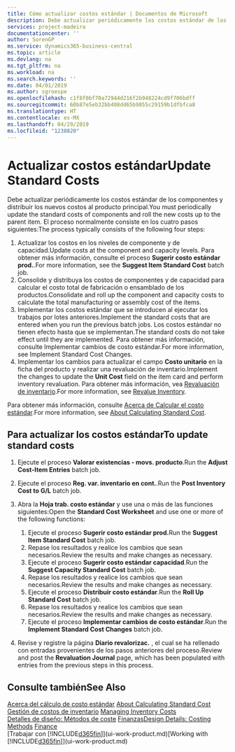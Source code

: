 ```yaml
---
title: Cómo actualizar costos estándar | Documentos de Microsoft
description: Debe actualizar periódicamente los costos estándar de los componentes y distribuir los nuevos costos al producto principal.
services: project-madeira
documentationcenter: ''
author: SorenGP
ms.service: dynamics365-business-central
ms.topic: article
ms.devlang: na
ms.tgt_pltfrm: na
ms.workload: na
ms.search.keywords: ''
ms.date: 04/01/2019
ms.author: sgroespe
ms.openlocfilehash: c1f8f0bf70a72944d216f2b948224cd9f706bdff
ms.sourcegitcommit: 60b87e5eb32bb408dd65b9855c29159b1dfbfca8
ms.translationtype: HT
ms.contentlocale: es-MX
ms.lasthandoff: 04/29/2019
ms.locfileid: "1238820"
---
```

# <a name="update-standard-costs"></a><span data-ttu-id="9a450-103">Actualizar costos estándar</span><span class="sxs-lookup"><span data-stu-id="9a450-103">Update Standard Costs</span></span>
<span data-ttu-id="9a450-104">Debe actualizar periódicamente los costos estándar de los componentes y distribuir los nuevos costos al producto principal.</span><span class="sxs-lookup"><span data-stu-id="9a450-104">You must periodically update the standard costs of components and roll the new costs up to the parent item.</span></span> <span data-ttu-id="9a450-105">El proceso normalmente consiste en los cuatro pasos siguientes:</span><span class="sxs-lookup"><span data-stu-id="9a450-105">The process typically consists of the following four steps:</span></span>  

1.  <span data-ttu-id="9a450-106">Actualizar los costos en los niveles de componente y de capacidad.</span><span class="sxs-lookup"><span data-stu-id="9a450-106">Update costs at the component and capacity levels.</span></span> <span data-ttu-id="9a450-107">Para obtener más información, consulte el proceso **Sugerir costo estándar prod.**.</span><span class="sxs-lookup"><span data-stu-id="9a450-107">For more information, see the **Suggest Item Standard Cost** batch job.</span></span>  
2.  <span data-ttu-id="9a450-108">Consolide y distribuya los costos de componentes y de capacidad para calcular el costo total de fabricación o ensamblado de los productos.</span><span class="sxs-lookup"><span data-stu-id="9a450-108">Consolidate and roll up the component and capacity costs to calculate the total manufacturing or assembly cost of the items.</span></span>  
3.  <span data-ttu-id="9a450-109">Implementar los costos estándar que se introducen al ejecutar los trabajos por lotes anteriores.</span><span class="sxs-lookup"><span data-stu-id="9a450-109">Implement the standard costs that are entered when you run the previous batch jobs.</span></span> <span data-ttu-id="9a450-110">Los costos estándar no tienen efecto hasta que se implementan.</span><span class="sxs-lookup"><span data-stu-id="9a450-110">The standard costs do not take effect until they are implemented.</span></span> <span data-ttu-id="9a450-111">Para obtener más información, consulte Implementar cambios de costo estándar.</span><span class="sxs-lookup"><span data-stu-id="9a450-111">For more information, see Implement Standard Cost Changes.</span></span>  
4.  <span data-ttu-id="9a450-112">Implementar los cambios para actualizar el campo **Costo unitario** en la ficha del producto y realizar una revaluación de inventario.</span><span class="sxs-lookup"><span data-stu-id="9a450-112">Implement the changes to update the **Unit Cost** field on the item card and perform inventory revaluation.</span></span> <span data-ttu-id="9a450-113">Para obtener más información, vea [Revaluación de inventario](inventory-how-revalue-inventory.md).</span><span class="sxs-lookup"><span data-stu-id="9a450-113">For more information, see [Revalue Inventory](inventory-how-revalue-inventory.md).</span></span>  

<span data-ttu-id="9a450-114">Para obtener más información, consulte [Acerca de Calcular el costo estándar](finance-about-calculating-standard-cost.md).</span><span class="sxs-lookup"><span data-stu-id="9a450-114">For more information, see [About Calculating Standard Cost](finance-about-calculating-standard-cost.md).</span></span>  
## <a name="to-update-standard-costs"></a><span data-ttu-id="9a450-115">Para actualizar los costos estándar</span><span class="sxs-lookup"><span data-stu-id="9a450-115">To update standard costs</span></span>  
1.  <span data-ttu-id="9a450-116">Ejecute el proceso **Valorar existencias - movs. producto**.</span><span class="sxs-lookup"><span data-stu-id="9a450-116">Run the **Adjust Cost-Item Entries** batch job.</span></span>  
2.  <span data-ttu-id="9a450-117">Ejecute el proceso **Reg. var. inventario en cont.**.</span><span class="sxs-lookup"><span data-stu-id="9a450-117">Run the **Post Inventory Cost to G/L** batch job.</span></span>  
3.  <span data-ttu-id="9a450-118">Abra la **Hoja trab. costo estándar** y use una o más de las funciones siguientes:</span><span class="sxs-lookup"><span data-stu-id="9a450-118">Open the **Standard Cost Worksheet** and use one or more of the following functions:</span></span>  

    1.  <span data-ttu-id="9a450-119">Ejecute el proceso **Sugerir costo estándar prod.**</span><span class="sxs-lookup"><span data-stu-id="9a450-119">Run the **Suggest Item Standard Cost** batch job.</span></span>  
    2.  <span data-ttu-id="9a450-120">Repase los resultados y realice los cambios que sean necesarios.</span><span class="sxs-lookup"><span data-stu-id="9a450-120">Review the results and make changes as necessary.</span></span>  
    3.  <span data-ttu-id="9a450-121">Ejecute el proceso **Sugerir costo estándar capacidad**.</span><span class="sxs-lookup"><span data-stu-id="9a450-121">Run the **Suggest Capacity Standard Cost** batch job.</span></span>  
    4.  <span data-ttu-id="9a450-122">Repase los resultados y realice los cambios que sean necesarios.</span><span class="sxs-lookup"><span data-stu-id="9a450-122">Review the results and make changes as necessary.</span></span>
    5. <span data-ttu-id="9a450-123">Ejecute el proceso **Distribuir costo estándar**.</span><span class="sxs-lookup"><span data-stu-id="9a450-123">Run the **Roll Up Standard Cost** batch job.</span></span>
    6.  <span data-ttu-id="9a450-124">Repase los resultados y realice los cambios que sean necesarios.</span><span class="sxs-lookup"><span data-stu-id="9a450-124">Review the results and make changes as necessary.</span></span>
    7.  <span data-ttu-id="9a450-125">Ejecute el proceso **Implementar cambios de costo estándar**.</span><span class="sxs-lookup"><span data-stu-id="9a450-125">Run the **Implement Standard Cost Changes** batch job.</span></span>  
4.  <span data-ttu-id="9a450-126">Revise y registre la página **Diario revalorizac.** , el cual se ha rellenado con entradas provenientes de los pasos anteriores del proceso.</span><span class="sxs-lookup"><span data-stu-id="9a450-126">Review and post the **Revaluation Journal** page, which has been populated with entries from the previous steps in this process.</span></span>  

## <a name="see-also"></a><span data-ttu-id="9a450-127">Consulte también</span><span class="sxs-lookup"><span data-stu-id="9a450-127">See Also</span></span>  
 <span data-ttu-id="9a450-128">[Acerca del cálculo de costo estándar](finance-about-calculating-standard-cost.md) </span><span class="sxs-lookup"><span data-stu-id="9a450-128">[About Calculating Standard Cost](finance-about-calculating-standard-cost.md) </span></span>  
 <span data-ttu-id="9a450-129">[Gestión de costos de inventario](finance-manage-inventory-costs.md) </span><span class="sxs-lookup"><span data-stu-id="9a450-129">[Managing Inventory Costs](finance-manage-inventory-costs.md) </span></span>  
 <span data-ttu-id="9a450-130">[Detalles de diseño: Métodos de coste](design-details-costing-methods.md) [Finanzas](finance.md)</span><span class="sxs-lookup"><span data-stu-id="9a450-130">[Design Details: Costing Methods](design-details-costing-methods.md) [Finance](finance.md)</span></span>  
 <span data-ttu-id="9a450-131">[Trabajar con [!INCLUDE[d365fin](includes/d365fin_md.md)]](ui-work-product.md)</span><span class="sxs-lookup"><span data-stu-id="9a450-131">[Working with [!INCLUDE[d365fin](includes/d365fin_md.md)]](ui-work-product.md)</span></span>  
